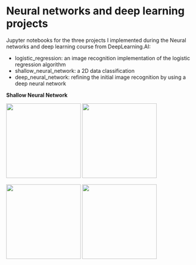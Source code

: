 # Neural networks and deep learning projects

Jupyter notebooks for the three projects I implemented during the Neural networks and deep learning course from DeepLearning.AI:
- logistic_regression: an image recognition implementation of the logistic regression algorithm
- shallow_neural_network: a 2D data classification 
- deep_neural_network: refining the initial image recognition by using a deep neural network

**Shallow Neural Network**
<p>
<img src="https://github.com/mariabrbz/neural-networks-deep-learning/blob/main/screenshots/dataset2.PNG" height="200">
<img src="https://github.com/mariabrbz/neural-networks-deep-learning/blob/main/screenshots/dataset.PNG" height="200">
</p>

<p>
<img src="https://github.com/mariabrbz/neural-networks-deep-learning/blob/main/screenshots/model_res2.PNG" height="200">
<img src="https://github.com/mariabrbz/neural-networks-deep-learning/blob/main/screenshots/model_res.PNG" height="200">
</p>

